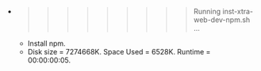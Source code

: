 * >>>>>>>>> Running inst-xtra-web-dev-npm.sh ...
  * Install npm.
  * Disk size = 7274668K. Space Used = 6528K. Runtime = 00:00:00:05.
